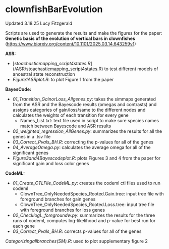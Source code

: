 # clownfishBarEvolution
Updated 3.18.25 Lucy Fitzgerald

Scripts are used to generate the results and make the figures for the paper:
**Genetic basis of the evolution of vertical bars in clownfishes** 
(https://www.biorxiv.org/content/10.1101/2025.03.14.643259v1)

**ASR:**
- [*stoachasticmapping_script4states.R*] (/ASR/stoachasticmapping_script4states.R) to test different models of ancestral state reconstruction 
- *Figure1ASRplot.R*: to plot Figure 1 from the paper

**BayesCode:**
- *01_Transition_GainorLoss_Allgenes.py*: takes the simmaps generated from the ASR and the Bayescode results (omegas and contrasts) and assigns categories of gain/loss/same to the different nodes and calculates the weights of each transition for every gene
    - Names_List.txt: text file used in script to make sure species names match between Bayescode and ASR results 
- *02_weighted_regression_AllGenes.py*: summarizes the results for all the genes in a .tsv file
- *03_Correct_Pvals_BH.R*: correcting the p-values for all of the genes
- *04_AverageOmega.py*: calculates the average omega for all of the significant genes
- *Figure3and4Bayescodeplot.R*: plots Figures 3 and 4 from the paper for significant gain and loss color genes

**CodeML:**
- *01_Create_CTLFile_CodeML.py*: creates the codeml ctl files used to run codeml
  -  ClownTree_OnlyNeededSpecies_Rooted.Gain.tree: input tree file with foreground branches for gain genes
  -  ClownTree_OnlyNeededSpecies_Rooted.Loss.tree: input tree file with foreground branches for loss genes
- *02_ChecklogL_foregroundw.py*: summarizes the results for the three runs of codeml, computes log-likelihood and p-value for best run for each gene
- *03_Correct_Pvals_BH.R*: corrects p-values for all of the genes

*Categorizingallbranches(SM).R*: used to plot supplementary figure 2 
